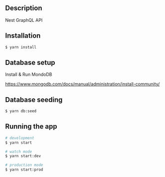 ## Description

Nest GraphQL API

## Installation

```bash
$ yarn install
```

## Database setup

Install & Run MondoDB

https://www.mongodb.com/docs/manual/administration/install-community/

## Database seeding

```bash
$ yarn db:seed
```

## Running the app

```bash
# development
$ yarn start

# watch mode
$ yarn start:dev

# production mode
$ yarn start:prod
```
